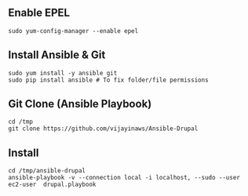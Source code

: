 ## Enable EPEL

```
sudo yum-config-manager --enable epel
```

## Install Ansible & Git

```
sudo yum install -y ansible git
sudo pip install ansible # To fix folder/file permissions
```

## Git Clone (Ansible Playbook)

```
cd /tmp
git clone https://github.com/vijayinaws/Ansible-Drupal
```

## Install

```
cd /tmp/ansible-drupal
ansible-playbook -v --connection local -i localhost, --sudo --user ec2-user  drupal.playbook
```

